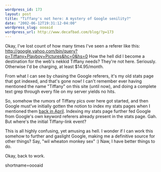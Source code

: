 ```yaml
--- 
wordpress_id: 173
layout: post
title: "Tiffany's not here: A mystery of Google senility?"
date: "2002-06-12T19:31:12-04:00"
wordpress_slug: oooaid
wordpress_url: http://www.decafbad.com/blog/?p=173
---
```

<p>Okay, I've lost count of how many times I've seen a referer like this:    <a href="http://google.yahoo.com/bin/query?p=Tiffany+Playboy+Pictures&amp;hc=0&amp;hs=0" target="_top">http://google.yahoo.com/bin/query?p=Tiffany+Playboy+Pictures&amp;hc=0&amp;hs=0</a>  How the hell did I become a destination for the web's nekkid Tiffany needs?  They're not here.  Seriously.  Otherwise I'd be charging, at least $14.95/month.</p>
<p>From what I can see by chasing the Google referers, it's my old stats page that got indexed, and that's gone now!  I can't remember ever having mentioned the name "Tiffany" on this site (until now), and doing a complete text grep through every file on my server yields no hits.</p>
<p>So, somehow the rumors of Tiffany pics over here got started, and then Google must've initially gotten the notion to index my stats pages when I mentioned them <a href="http://www.decafbad.com/mt/mt.cgi?__mode=view&amp;_type=entry&amp;id=109&amp;blog_id=3">back in April</a>.  Indexing my stats page further fed Google from Google's own keyword referers already present in the stats page.  Gah.  But where's the initial Tiffany-link event?</p>
<p>This is all highly confusing, yet amusing as hell.  I wonder if I can work this somehow to further and gaslight Google, making me a definitive source for other things?  Say, "wil wheaton monkey sex"  :)  Naw, I have better things to do.</p>
<p>Okay, back to work.<br />
</p>
<!--more-->
shortname=oooaid
